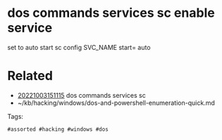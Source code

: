 # dos commands services sc enable service
set to auto start
sc config SVC_NAME start= auto

# Related

- [20221003151115](/zet/20221003151115/README.md) dos commands services sc
- ~/kb/hacking/windows/dos-and-powershell-enumeration-quick.md

Tags:

    #assorted #hacking #windows #dos
